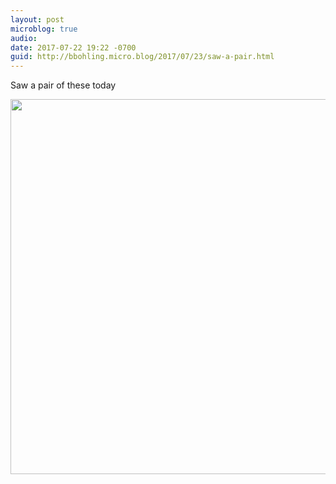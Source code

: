 ```yaml
---
layout: post
microblog: true
audio: 
date: 2017-07-22 19:22 -0700
guid: http://bbohling.micro.blog/2017/07/23/saw-a-pair.html
---
```

Saw a pair of these today

<img src="http://bbohling.micro.blog/uploads/2017/9f21d45c8e.jpg" width="600" height="600" style="height: auto" />
